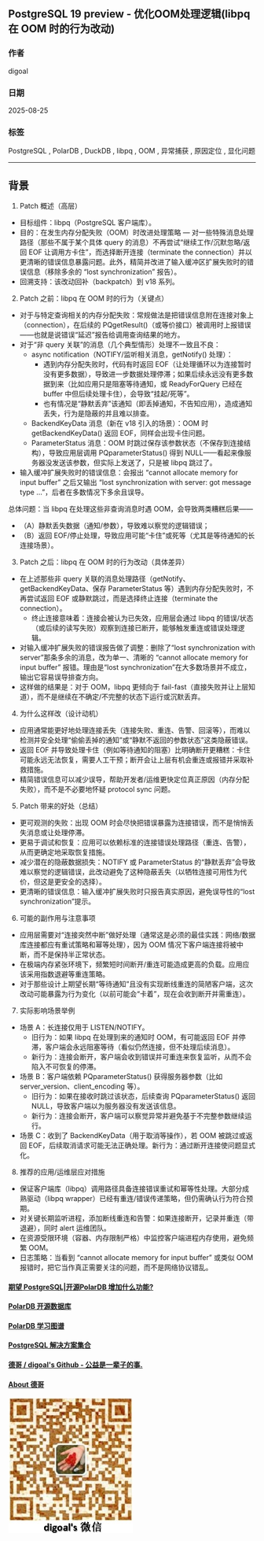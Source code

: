   
## PostgreSQL 19 preview - 优化OOM处理逻辑(libpq 在 OOM 时的行为改动)  
                                                
### 作者                                                
digoal                                                
                                                
### 日期                                                
2025-08-25                                                
                                                
### 标签                                                
PostgreSQL , PolarDB , DuckDB , libpq , OOM , 异常捕获 , 原因定位 , 显化问题      
                                                
----                                                
                                                
## 背景       
  
1) Patch 概述（高层）  
- 目标组件：libpq（PostgreSQL 客户端库）。  
- 目的：在发生内存分配失败（OOM）时改进处理策略 — 对一些特殊消息处理路径（那些不属于某个具体 query 的消息）不再尝试“继续工作/沉默忽略/返回 EOF 让调用方卡住”，而选择断开连接（terminate the connection）并以更清晰的错误信息暴露问题。此外，精简并改进了输入缓冲区扩展失败时的错误信息（移除多余的 “lost synchronization” 报告）。  
- 回溯支持：该改动回补（backpatch）到 v18 系列。  
  
2) Patch 之前：libpq 在 OOM 时的行为（关键点）  
- 对于与特定查询相关的内存分配失败：常规做法是把错误信息附在连接对象上（connection），在后续的 PQgetResult()（或等价接口）被调用时上报错误——也就是说错误“延迟”报告给调用查询结果的地方。  
- 对于“非 query 关联”的消息（几个典型情形）处理不一致且不良：  
  - async notification（NOTIFY/监听相关消息，getNotify() 处理）：  
    - 遇到内存分配失败时，代码有时返回 EOF（让处理循环以为连接暂时没有更多数据），导致进一步数据处理停滞；如果后续永远没有更多数据到来（比如应用只是阻塞等待通知，或 ReadyForQuery 已经在 buffer 中但后续处理卡住），会导致“挂起/死等”。  
    - 也有情况是“静默丢弃”该通知（即丢掉通知，不告知应用），造成通知丢失，行为是隐蔽的并且难以排查。  
  - BackendKeyData 消息（新在 v18 引入的场景）：OOM 时 getBackendKeyData() 返回 EOF，同样会出现卡住问题。  
  - ParameterStatus 消息：OOM 时跳过保存该参数状态（不保存到连接结构），导致应用层调用 PQparameterStatus() 得到 NULL——看起来像服务器没发送该参数，但实际上发送了，只是被 libpq 跳过了。  
- 输入缓冲扩展失败时的错误信息：会报出 “cannot allocate memory for input buffer” 之后又输出 “lost synchronization with server: got message type ...”，后者在多数情况下多余且误导。  
  
总体问题：当 libpq 在处理这些非查询消息时遇 OOM，会导致两类糟糕后果——  
- （A）静默丢失数据（通知/参数），导致难以察觉的逻辑错误；  
- （B）返回 EOF/停止处理，导致应用可能“卡住”或死等（尤其是等待通知的长连接场景）。  
  
3) Patch 之后：libpq 在 OOM 时的行为改动（具体差异）  
- 在上述那些非 query 关联的消息处理路径（getNotify、getBackendKeyData、保存 ParameterStatus 等）遇到内存分配失败时，不再尝试返回 EOF 或静默跳过，而是选择终止连接（terminate the connection）。  
  - 终止连接意味着：连接会被认为已失效，应用层会通过 libpq 的错误/状态（或后续的读写失败）观察到连接已断开，能够触发重连或错误处理逻辑。  
- 对输入缓冲扩展失败的错误报告做了调整：删除了“lost synchronization with server”那条多余的消息，改为单一、清晰的 “cannot allocate memory for input buffer” 报错。理由是“lost synchronization”在大多数场景并不成立，输出它容易误导排查方向。  
- 这样做的结果是：对于 OOM，libpq 更倾向于 fail-fast（直接失败并让上层知道），而不是继续在不确定/不完整的状态下运行或沉默丢弃。  
  
4) 为什么这样改（设计动机）  
- 应用通常能更好地处理连接丢失（连接失败、重连、告警、回滚等），而难以检测并安全处理“偷偷丢掉的通知”或“静默不返回的参数状态”这类隐蔽错误。  
- 返回 EOF 并导致处理卡住（例如等待通知的阻塞）比明确断开更糟糕：卡住可能永远无法恢复，需要人工干预；断开会让上层有机会重连或报错并采取补救措施。  
- 精简错误信息可以减少误导，帮助开发者/运维更快定位真正原因（内存分配失败），而不是不必要地怀疑 protocol sync 问题。  
  
5) Patch 带来的好处（总结）  
- 更可观测的失败：出现 OOM 时会尽快把错误暴露为连接错误，而不是悄悄丢失消息或让处理停滞。  
- 更易于调试和恢复：应用可以依赖标准的连接错误处理路径（重连、告警），从而更确定地采取恢复措施。  
- 减少潜在的隐蔽数据损失：NOTIFY 或 ParameterStatus 的“静默丢弃”会导致难以察觉的逻辑错误，此改动避免了这种隐蔽丢失（以牺牲连接可用性为代价，但这是更安全的选择）。  
- 更清晰的错误信息：输入缓冲扩展失败时只报告真实原因，避免误导性的“lost synchronization”提示。  
  
6) 可能的副作用与注意事项  
- 应用层需要对“连接突然中断”做好处理（通常这是必须的最佳实践：网络/数据库连接都应有重试策略和幂等处理），因为 OOM 情况下客户端连接将被中断，而不是保持半正常状态。  
- 在极端内存紧张环境下，频繁短时间断开/重连可能造成更高的负载。应用应该采用指数退避等重连策略。  
- 对于那些设计上期望长期“等待通知”且没有实现断线重连的简陋客户端，这次改动可能暴露为行为变化（以前可能会“卡着”，现在会收到断开并需重连）。  
  
7) 实际影响场景举例  
- 场景 A：长连接仅用于 LISTEN/NOTIFY。  
    - 旧行为：如果 libpq 在处理到来的通知时 OOM，有可能返回 EOF 并停滞，客户端会永远阻塞等待（看似仍然连接，但不处理后续消息）。  
    - 新行为：连接会断开，客户端会收到错误并可重连来恢复监听，从而不会陷入不可恢复的停滞。  
- 场景 B：客户端依赖 PQparameterStatus() 获得服务器参数（比如 server_version、client_encoding 等）。  
    - 旧行为：如果在接收时跳过该状态，后续查询 PQparameterStatus() 返回 NULL，导致客户端以为服务器没有发送该信息。  
    - 新行为：连接会断开，客户端可以察觉异常并避免基于不完整参数继续运行。  
- 场景 C：收到了 BackendKeyData（用于取消等操作），若 OOM 被跳过或返回 EOF，后续取消请求可能无法正确处理。新行为：通过断开连接使问题显式化。  
  
8) 推荐的应用/运维层应对措施  
- 保证客户端库（libpq）调用路径具备连接错误重试和幂等性处理。大部分成熟驱动（libpq wrapper）已经有重连/错误传递策略，但仍需确认行为符合预期。  
- 对关键长期监听进程，添加断线重连和告警：如果连接断开，记录并重连（带退避），同时 alert 运维团队。  
- 在资源受限环境（容器、内存限制严格）中监控客户端进程内存使用，避免频繁 OOM。  
- 日志策略：当看到 “cannot allocate memory for input buffer” 或类似 OOM 报错时，把它当作真正需要关注的问题，而不是网络协议错乱。  
  
       
#### [期望 PostgreSQL|开源PolarDB 增加什么功能?](https://github.com/digoal/blog/issues/76 "269ac3d1c492e938c0191101c7238216")
  
  
#### [PolarDB 开源数据库](https://openpolardb.com/home "57258f76c37864c6e6d23383d05714ea")
  
  
#### [PolarDB 学习图谱](https://www.aliyun.com/database/openpolardb/activity "8642f60e04ed0c814bf9cb9677976bd4")
  
  
#### [PostgreSQL 解决方案集合](../201706/20170601_02.md "40cff096e9ed7122c512b35d8561d9c8")
  
  
#### [德哥 / digoal's Github - 公益是一辈子的事.](https://github.com/digoal/blog/blob/master/README.md "22709685feb7cab07d30f30387f0a9ae")
  
  
#### [About 德哥](https://github.com/digoal/blog/blob/master/me/readme.md "a37735981e7704886ffd590565582dd0")
  
  
![digoal's wechat](../pic/digoal_weixin.jpg "f7ad92eeba24523fd47a6e1a0e691b59")
  
